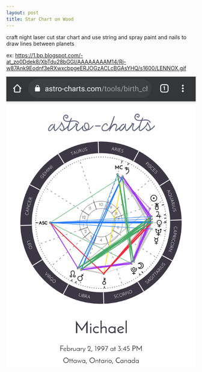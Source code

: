 ```yaml
---
layout: post
title: Star Chart on Wood
---
```


craft night laser cut star chart and use string and spray paint
and nails to draw lines between planets

ex: https://1.bp.blogspot.com/-at_zo0Ddek8/XbTdu28bGGI/AAAAAAAAM14/Rj-w87Ank9Eodnf3eRXwxcbpgeERJOGzACLcBGAsYHQ/s1600/LENNOX.gif

![Astrology Chart](/assets/astro-chart.png)
